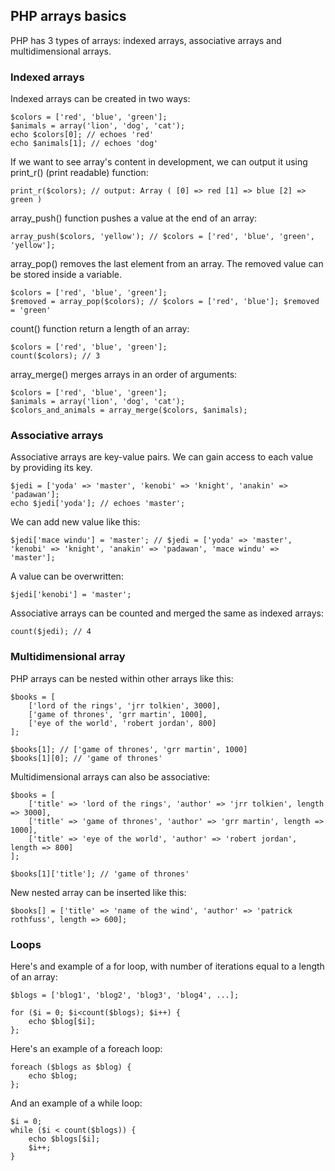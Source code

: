 ## PHP arrays basics

PHP has 3 types of arrays: indexed arrays, associative arrays and multidimensional arrays.

### Indexed arrays

Indexed arrays can be created in two ways:

    $colors = ['red', 'blue', 'green'];
    $animals = array('lion', 'dog', 'cat');
    echo $colors[0]; // echoes 'red'
    echo $animals[1]; // echoes 'dog'

If we want to see array's content in development, we can output it using print_r() (print readable) function:

    print_r($colors); // output: Array ( [0] => red [1] => blue [2] => green )

array_push() function pushes a value at the end of an array:

    array_push($colors, 'yellow'); // $colors = ['red', 'blue', 'green', 'yellow'];

array_pop() removes the last element from an array. The removed value can be stored inside a variable.

    $colors = ['red', 'blue', 'green'];
    $removed = array_pop($colors); // $colors = ['red', 'blue']; $removed = 'green'

count() function return a length of an array:

    $colors = ['red', 'blue', 'green'];
    count($colors); // 3

array_merge() merges arrays in an order of arguments:

    $colors = ['red', 'blue', 'green'];
    $animals = array('lion', 'dog', 'cat');
    $colors_and_animals = array_merge($colors, $animals);

### Associative arrays

Associative arrays are key-value pairs. We can gain access to each value by providing its key.

    $jedi = ['yoda' => 'master', 'kenobi' => 'knight', 'anakin' => 'padawan'];
    echo $jedi['yoda']; // echoes 'master';

We can add new value like this:

    $jedi['mace windu'] = 'master'; // $jedi = ['yoda' => 'master', 'kenobi' => 'knight', 'anakin' => 'padawan', 'mace windu' => 'master'];

A value can be overwritten:

    $jedi['kenobi'] = 'master';

Associative arrays can be counted and merged the same as indexed arrays:

    count($jedi); // 4

### Multidimensional array

PHP arrays can be nested within other arrays like this:

    $books = [
        ['lord of the rings', 'jrr tolkien', 3000],
        ['game of thrones', 'grr martin', 1000],
        ['eye of the world', 'robert jordan', 800]
    ];

    $books[1]; // ['game of thrones', 'grr martin', 1000]
    $books[1][0]; // 'game of thrones'

Multidimensional arrays can also be associative:

    $books = [
        ['title' => 'lord of the rings', 'author' => 'jrr tolkien', length => 3000],
        ['title' => 'game of thrones', 'author' => 'grr martin', length => 1000],
        ['title' => 'eye of the world', 'author' => 'robert jordan', length => 800]
    ];

    $books[1]['title']; // 'game of thrones'

New nested array can be inserted like this:

    $books[] = ['title' => 'name of the wind', 'author' => 'patrick rothfuss', length => 600];

### Loops

Here's and example of a for loop, with number of iterations equal to a length of an array:

    $blogs = ['blog1', 'blog2', 'blog3', 'blog4', ...];

    for ($i = 0; $i<count($blogs); $i++) {
        echo $blog[$i];
    };

Here's an example of a foreach loop:

    foreach ($blogs as $blog) {
        echo $blog;
    };

And an example of a while loop:

    $i = 0;
    while ($i < count($blogs)) {
        echo $blogs[$i];
        $i++;
    }